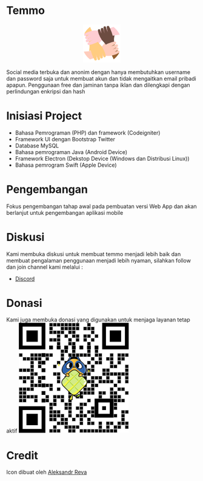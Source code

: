 # Temmo
<p style="text-align:center">
<img src="rsc/icon.png" width="20%">
</p>
Social media terbuka dan anonim dengan hanya membutuhkan username dan password saja untuk membuat akun dan tidak mengaitkan email pribadi apapun. Penggunaan free dan jaminan tanpa iklan dan dilengkapi dengan perlindungan enkripsi dan hash

# Inisiasi Project
* Bahasa Pemrograman (PHP) dan framework (Codeigniter)
* Framework UI dengan Bootstrap Twitter
* Database MySQL
* Bahasa pemrograman Java (Android Device)
* Framework Electron (Dekstop Device (Windows dan Distribusi Linux))
* Bahasa pemrogram Swift (Apple Device)

# Pengembangan
Fokus pengembangan tahap awal pada pembuatan versi Web App dan akan berlanjut untuk pengembangan aplikasi mobile

# Diskusi
Kami membuka diskusi untuk membuat temmo menjadi lebih baik dan membuat pengalaman penggunaan menjadi lebih nyaman, silahkan follow dan join channel kami melalui :
* [Discord](https://discord.gg/XhhYUHCW)

# Donasi
Kami juga membuka donasi yang digunakan untuk menjaga layanan tetap aktif
![donasi](rsc/donasi.png)

# Credit
Icon dibuat oleh [Aleksandr Reva](https://www.iconfinder.com/Revicon)
